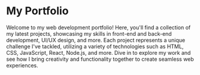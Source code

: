 # My Portfolio
Welcome to my web development portfolio! Here, you'll find a collection of my latest projects, showcasing my skills in front-end and back-end development, UI/UX design, and more. Each project represents a unique challenge I've tackled, utilizing a variety of technologies such as HTML, CSS, JavaScript, React, Node.js, and more. Dive in to explore my work and see how I bring creativity and functionality together to create seamless web experiences.
